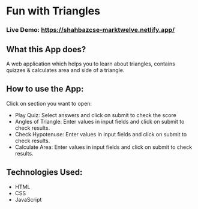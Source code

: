 # Fun with Triangles

### Live Demo: https://shahbazcse-marktwelve.netlify.app/

## What this App does?
A web application which helps you to learn about triangles, contains quizzes & calculates area and side of a triangle.

## How to use the App:

Click on section you want to open:  
- Play Quiz: Select answers and click on submit to check the score  
- Angles of Triangle: Enter values in input fields and click on submit to check results.  
- Check Hypotenuse: Enter values in input fields and click on submit to check results.  
- Calculate Area: Enter values in input fields and click on submit to check results.

## Technologies Used:

- HTML
- CSS
- JavaScript